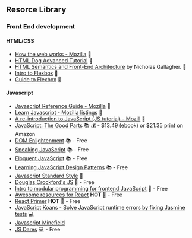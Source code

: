 ## Resorce Library

### Front End development

#### HTML/CSS
* [How the web works - Mozilla](https://developer.mozilla.org/en-US/Learn/Getting_started_with_the_web/How_the_Web_works) :page_facing_up: 
* [HTML Dog Advanced Tutorial](http://www.htmldog.com/guides/html/advanced/) :page_facing_up:
* [HTML Semantics and Front-End Architecture](http://nicolasgallagher.com/about-html-semantics-front-end-architecture/#component-modifiers) by Nicholas Gallagher. :page_facing_up: 
* [Intro to Flexbox](http://bocoup.com/weblog/dive-into-flexbox/) :page_facing_up: 
* [Guide to Flexbox](https://css-tricks.com/snippets/css/a-guide-to-flexbox/) :page_facing_up: 

#### Javascript
* [Javascript Reference Guide - Mozilla](https://developer.mozilla.org/en-US/docs/Web/JavaScript/Reference) :page_facing_up:
* [Learn Javascript - Mozilla listings](https://developer.mozilla.org/en-US/Learn/JavaScript) :page_facing_up:
* [A re-introduction to JavaScript (JS tutorial) - Mozill](https://developer.mozilla.org/en-US/docs/Web/JavaScript/A_re-introduction_to_JavaScript) :page_facing_up:
* [JavaScript: The Good Parts](http://www.amazon.com/JavaScript-Good-Parts-Douglas-Crockford/dp/0596517742) :books: :moneybag: - $13.49 (ebook) or $21.35 print on Amazon
* [DOM Enlightenment](http://domenlightenment.com/) :books: - Free
* [Speaking JavaScript](http://speakingjs.com/) :books: - Free
* [Eloquent JavaScript](http://eloquentjavascript.net/) :books: - Free
* [Learning JavaScript Design Patterns](http://addyosmani.com/resources/essentialjsdesignpatterns/book/) :books: - Free
* [Javascript Standard Style](https://github.com/feross/standard/blob/master/README.md) :page_facing_up:
* [Douglas Crockford's JS](http://javascript.crockford.com/) :page_facing_up: - Free
* [Intro to modular programming for frontend JavaScript](https://github.com/Jam3/jam3-lesson-module-basics) :page_facing_up: - Free
* [Awesome resources for React](https://github.com/enaqx/awesome-react) **HOT** :page_facing_up:  - Free
* [React Primer](https://github.com/mikechau/react-primer-draft) **HOT** :page_facing_up:  - Free
* [JavaScript Koans - Solve JavaScript runtime errors by fixing Jasmine tests](https://github.com/mrdavidlaing/javascript-koans) :computer: 
* [Javascript Minefield](http://www.walkercoderanger.com/blog/2014/02/javascript-minefield/)
* [JS Dares](http://jsdares.com/) :computer: - Free 
